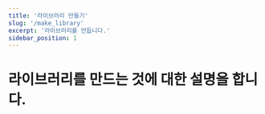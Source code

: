 ```yaml
---
title: '라이브러리 만들기'
slug: '/make_library'
excerpt: '라이브러리를 만듭니다.'
sidebar_position: 1
---
```


# 라이브러리를 만드는 것에 대한 설명을 합니다.